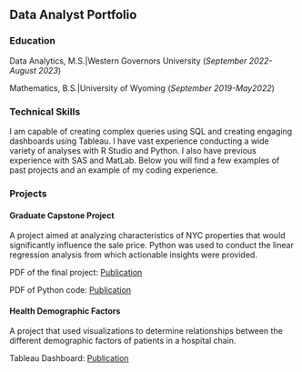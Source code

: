 ## Data Analyst Portfolio

### Education
Data Analytics, M.S.|Western Governors University (_September 2022-August 2023_)


Mathematics, B.S.|University of Wyoming (_September 2019-May2022_)

### Technical Skills
I am capable of creating complex queries using SQL and creating engaging dashboards using Tableau. I have vast experience conducting a wide variety of analyses with R Studio and Python. I also have previous experience with SAS and MatLab. Below you will find a few examples of past projects and an example of my coding experience. 

### Projects
#### Graduate Capstone Project
A project aimed at analyzing characteristics of NYC properties that would significantly influence the sale price. Python was used to conduct the linear regression analysis from which actionable insights were provided. 

PDF of the final project: 
[Publication](file:///C:/Users/cozze/Downloads/Capstone%20(3).pdf)

PDF of Python code:
[Publication](file:///C:/Users/cozze/Downloads/Capstone-Copy4_%20-%20Jupyter%20Notebook.pdf)



#### Health Demographic Factors
A project that used visualizations to determine relationships between the different demographic factors of patients in a hospital chain.

Tableau Dashboard: 
[Publication](https://public.tableau.com/app/profile/kira.cozzens/viz/HealthDemographics/Story)



